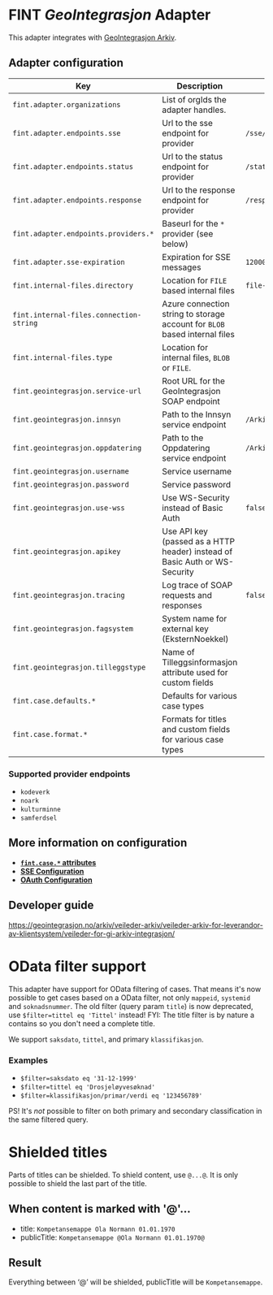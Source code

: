 # FINT _GeoIntegrasjon_ Adapter

This adapter integrates with [GeoIntegrasjon Arkiv](https://geointegrasjon.no/arkiv/).

## Adapter configuration

| Key                                     | Description                                                                | Default                                                |
|-----------------------------------------|----------------------------------------------------------------------------|--------------------------------------------------------|
| `fint.adapter.organizations`            | List of orgIds the adapter handles.                                        |                                                        |
| `fint.adapter.endpoints.sse`            | Url to the sse endpoint for provider                                       | `/sse/%s`                                              |
| `fint.adapter.endpoints.status`         | Url to the status endpoint for provider                                    | `/status`                                              |
| `fint.adapter.endpoints.response`       | Url to the response endpoint for provider                                  | `/response`                                            |
| `fint.adapter.endpoints.providers.*`    | Baseurl for the `*` provider (see below)                                   |                                                        |
| `fint.adapter.sse-expiration`           | Expiration for SSE messages                                                | `1200000`                                              |                                                        
| `fint.internal-files.directory`         | Location for `FILE` based internal files                                   | `file-cache`                                           |                                                        
| `fint.internal-files.connection-string` | Azure connection string to storage account for `BLOB` based internal files |                                                        |
| `fint.internal-files.type`              | Location for internal files, `BLOB` or `FILE`.                             |                                                        |
| `fint.geointegrasjon.service-url`       | Root URL for the GeoIntegrasjon SOAP endpoint                              |                                                        |
| `fint.geointegrasjon.innsyn`            | Path to the Innsyn service endpoint                                        | `/ArkivInnsynService.svc/ArkivInnsynService`           |
| `fint.geointegrasjon.oppdatering`       | Path to the Oppdatering service endpoint                                   | `/ArkivOppdateringService.svc/ArkivOppdateringService` |
| `fint.geointegrasjon.username`          | Service username                                                           |                                                        |
| `fint.geointegrasjon.password`          | Service password                                                           |                                                        |
| `fint.geointegrasjon.use-wss`           | Use WS-Security instead of Basic Auth                                      | `false`                                                |
| `fint.geointegrasjon.apikey`            | Use API key (passed as a HTTP header) instead of Basic Auth or WS-Security |                                                        |
| `fint.geointegrasjon.tracing`           | Log trace of SOAP requests and responses                                   | `false`                                                |
| `fint.geointegrasjon.fagsystem`         | System name for external key (EksternNoekkel)                              |                                                        |
| `fint.geointegrasjon.tilleggstype`      | Name of Tilleggsinformasjon attribute used for custom fields               |                                                        |
| `fint.case.defaults.*`                  | Defaults for various case types                                            |                                                        |
| `fint.case.format.*`                    | Formats for titles and custom fields for various case types                |                                                        |

### Supported provider endpoints

- `kodeverk`
- `noark`
- `kulturminne`
- `samferdsel`

## More information on configuration

- **[`fint.case.*` attributes](https://github.com/FINTLabs/fint-arkiv-case-defaults#fint-arkiv-case-defaults)**
- **[SSE Configuration](https://github.com/FINTLabs/fint-sse#sse-configuration)**
- **[OAuth Configuration](https://github.com/FINTLabs/fint-sse#oauth-configuration)** 

## Developer guide

https://geointegrasjon.no/arkiv/veileder-arkiv/veileder-arkiv-for-leverandor-av-klientsystem/veileder-for-gi-arkiv-integrasjon/

# OData filter support

This adapter have support for OData filtering of cases. That means it's now possible to
get cases based on a OData filter, not only `mappeid`, `systemid` and `soknadsnummer`.
The old filter (query param `title`) is now deprecated, use `$filter=tittel eq 'Tittel'` instead!
FYI: The title filter is by nature a contains so you don't need a complete title.

We support `saksdato`, `tittel`, and primary `klassifikasjon`.

### Examples
- `$filter=saksdato eq '31-12-1999'`
- `$filter=tittel eq 'Drosjeløyvesøknad'`
- `$filter=klassifikasjon/primar/verdi eq '123456789'`

PS! It's _not_ possible to filter on both primary and secondary classification in the same filtered query.

# Shielded titles

Parts of titles can be shielded. To shield content, use `@...@`. It is only possible to shield the last part of the title.

## When content is marked with '@'...

* title: `Kompetansemappe Ola Normann 01.01.1970`
* publicTitle: `Kompetansemappe @Ola Normann 01.01.1970@`

## Result

Everything between ‘@’ will be shielded, publicTitle will be `Kompetansemappe`.